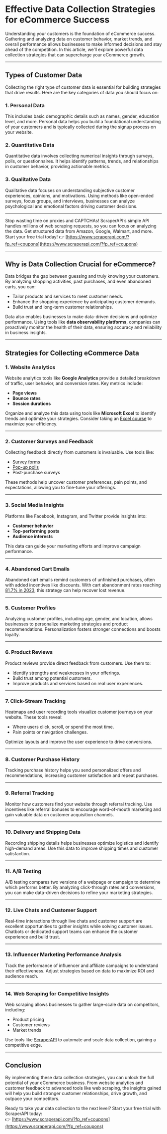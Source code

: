 # Effective Data Collection Strategies for eCommerce Success

Understanding your customers is the foundation of eCommerce success. Gathering and analyzing data on customer behavior, market trends, and overall performance allows businesses to make informed decisions and stay ahead of the competition. In this article, we’ll explore powerful data collection strategies that can supercharge your eCommerce growth.

---

## Types of Customer Data

Collecting the right type of customer data is essential for building strategies that drive results. Here are the key categories of data you should focus on:

### 1. Personal Data
This includes basic demographic details such as names, gender, education level, and more. Personal data helps you build a foundational understanding of your customers and is typically collected during the signup process on your website.

### 2. Quantitative Data
Quantitative data involves collecting numerical insights through surveys, polls, or questionnaires. It helps identify patterns, trends, and relationships in customer behavior, providing actionable metrics.

### 3. Qualitative Data
Qualitative data focuses on understanding subjective customer experiences, opinions, and motivations. Using methods like open-ended surveys, focus groups, and interviews, businesses can analyze psychological and emotional factors driving customer decisions.

---

Stop wasting time on proxies and CAPTCHAs! ScraperAPI’s simple API handles millions of web scraping requests, so you can focus on analyzing the data. Get structured data from Amazon, Google, Walmart, and more. Start your free trial today! 👉 [https://www.scraperapi.com/?fp_ref=coupons](https://www.scraperapi.com/?fp_ref=coupons)

---

## Why is Data Collection Crucial for eCommerce?

Data bridges the gap between guessing and truly knowing your customers. By analyzing shopping activities, past purchases, and even abandoned carts, you can:

- Tailor products and services to meet customer needs.
- Enhance the shopping experience by anticipating customer demands.
- Build trust and long-term customer relationships.

Data also enables businesses to make data-driven decisions and optimize performance. Using tools like **data observability platforms**, companies can proactively monitor the health of their data, ensuring accuracy and reliability in business insights.

---

## Strategies for Collecting eCommerce Data

### 1. Website Analytics
Website analytics tools like **Google Analytics** provide a detailed breakdown of traffic, user behavior, and conversion rates. Key metrics include:
- **Page views**
- **Bounce rates**
- **Session durations**

Organize and analyze this data using tools like **Microsoft Excel** to identify trends and optimize your strategies. Consider taking an [Excel course](https://www.acuitytraining.co.uk/microsoft-training-courses/excel/) to maximize your efficiency.

---

### 2. Customer Surveys and Feedback
Collecting feedback directly from customers is invaluable. Use tools like:
- [Survey forms](https://paperform.co/survey-maker/)
- [Pop-up polls](https://woolentor.com/popup-builder/)
- Post-purchase surveys

These methods help uncover customer preferences, pain points, and expectations, allowing you to fine-tune your offerings.

---

### 3. Social Media Insights
Platforms like Facebook, Instagram, and Twitter provide insights into:
- **Customer behavior**
- **Top-performing posts**
- **Audience interests**

This data can guide your marketing efforts and improve campaign performance.

---

### 4. Abandoned Cart Emails
Abandoned cart emails remind customers of unfinished purchases, often with added incentives like discounts. With cart abandonment rates reaching [81.7% in 2023](https://www.statista.com/statistics/1243875/cart-abandonment-rate-in-the-us/), this strategy can help recover lost revenue.

---

### 5. Customer Profiles
Analyzing customer profiles, including age, gender, and location, allows businesses to personalize marketing strategies and product recommendations. Personalization fosters stronger connections and boosts loyalty.

---

### 6. Product Reviews
Product reviews provide direct feedback from customers. Use them to:
- Identify strengths and weaknesses in your offerings.
- Build trust among potential customers.
- Improve products and services based on real user experiences.

---

### 7. Click-Stream Tracking
Heatmaps and user recording tools visualize customer journeys on your website. These tools reveal:
- Where users click, scroll, or spend the most time.
- Pain points or navigation challenges.

Optimize layouts and improve the user experience to drive conversions.

---

### 8. Customer Purchase History
Tracking purchase history helps you send personalized offers and recommendations, increasing customer satisfaction and repeat purchases.

---

### 9. Referral Tracking
Monitor how customers find your website through referral tracking. Use incentives like referral bonuses to encourage word-of-mouth marketing and gain valuable data on customer acquisition channels.

---

### 10. Delivery and Shipping Data
Recording shipping details helps businesses optimize logistics and identify high-demand areas. Use this data to improve shipping times and customer satisfaction.

---

### 11. A/B Testing
A/B testing compares two versions of a webpage or campaign to determine which performs better. By analyzing click-through rates and conversions, you can make data-driven decisions to refine your marketing strategies.

---

### 12. Live Chats and Customer Support
Real-time interactions through live chats and customer support are excellent opportunities to gather insights while solving customer issues. Chatbots or dedicated support teams can enhance the customer experience and build trust.

---

### 13. Influencer Marketing Performance Analysis
Track the performance of influencer and affiliate campaigns to understand their effectiveness. Adjust strategies based on data to maximize ROI and audience reach.

---

### 14. Web Scraping for Competitive Insights
Web scraping allows businesses to gather large-scale data on competitors, including:
- Product pricing
- Customer reviews
- Market trends

Use tools like [ScraperAPI](https://www.scraperapi.com/?fp_ref=coupons) to automate and scale data collection, gaining a competitive edge.

---

## Conclusion

By implementing these data collection strategies, you can unlock the full potential of your eCommerce business. From website analytics and customer feedback to advanced tools like web scraping, the insights gained will help you build stronger customer relationships, drive growth, and outpace your competitors.

Ready to take your data collection to the next level? Start your free trial with ScraperAPI today:  
👉 [https://www.scraperapi.com/?fp_ref=coupons](https://www.scraperapi.com/?fp_ref=coupons)

